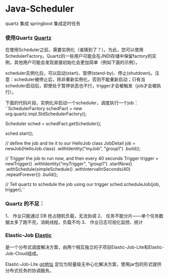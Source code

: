 # Java-Scheduler
quartz 集成 springboot 集成定时任务


### 使用Quartz  [Quartz](https://www.w3cschool.cn/quartz_doc/quartz_doc-1xbu2clr.html)
在使用Scheduler之前，需要实例化（谁猜到了？）。为此，您可以使用SchedulerFactory。Quartz的一些用户可能会在JNDI存储中保留factory的实例，其他用户可能会发现直接初始化会更加简单（例如下面的示例）。

scheduler实例化后，可以启动(start)、暂停(stand-by)、停止(shutdown)。注意：scheduler被停止后，除非重新实例化，否则不能重新启动；只有当scheduler启动后，即使处于暂停状态也不行，trigger才会被触发（job才会被执行）。

下面的代码片段，实例化并启动一个scheduler，调度执行一个job：
 ``SchedulerFactory schedFact = new org.quartz.impl.StdSchedulerFactory();

  Scheduler sched = schedFact.getScheduler();

  sched.start();

  // define the job and tie it to our HelloJob class
  JobDetail job = newJob(HelloJob.class)
      .withIdentity("myJob", "group1")
      .build();

  // Trigger the job to run now, and then every 40 seconds
  Trigger trigger = newTrigger()
      .withIdentity("myTrigger", "group1")
      .startNow()
      .withSchedule(simpleSchedule()
          .withIntervalInSeconds(40)
          .repeatForever())
      .build();

  // Tell quartz to schedule the job using our trigger
  sched.scheduleJob(job, trigger);``

### Quartz 的不足： 
1、 作业只能通过 DB 抢占随机负载，无法协调 
2、 任务不能分片——单个任务数据太多了跑不完，消耗线程，负载不均 
3、 作业日志可视化监控、统计

### Elastic-Job  [Elastic](http://elasticjob.io/docs/elastic-job-lite/00-overview/) 
是一个分布式调度解决方案，由两个相互独立的子项目Elastic-Job-Lite和Elastic-Job-Cloud组成。

Elastic-Job-Lite [git地址](https://github.com/elasticjob/elastic-job-lite)  定位为轻量级无中心化解决方案，使用jar包的形式提供分布式任务的协调服务。
